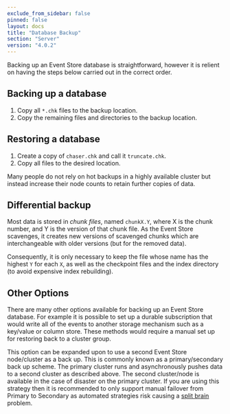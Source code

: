 ```yaml
---
exclude_from_sidebar: false
pinned: false
layout: docs
title: "Database Backup"
section: "Server"
version: "4.0.2"
---
```


Backing up an Event Store database is straightforward, however it is relient on having the steps below carried out in the correct order. 

## Backing up a database

1. Copy all `*.chk` files to the backup location.
2. Copy the remaining files and directories to the backup location.

## Restoring a database

1. Create a copy of `chaser.chk` and call it `truncate.chk`.
2. Copy all files to the desired location.

<span class="note">
Many people do not rely on hot backups in a highly available cluster but instead increase their node counts to retain further copies of data.
</span>

## Differential backup

Most data is stored in *chunk files*, named `chunkX.Y`, where X is the chunk number, and Y is the version of that chunk file. As the Event Store scavenges, it creates new versions of scavenged chunks which are interchangeable with older versions (but for the removed data). 

Consequently, it is only necessary to keep the file whose name has the highest `Y` for each `X`, as well as the checkpoint files and the index directory (to avoid expensive index rebuilding).

## Other Options

There are many other options available for backing up an Event Store database. For example it is possible to set up a durable subscription that would write all of the events to another storage mechanism such as a key/value or column store. These methods would require a manual set up for restoring back to a cluster group.

This option can be expanded upon to use a second Event Store node/cluster as a back up. This is commonly known as a primary/secondary back up scheme. The primary cluster runs and asynchronously pushes data to a second cluster as described above. The second cluster/node is available in the case of disaster on the primary cluster. If you are using this strategy then it is recommended to only support manual failover from Primary to Secondary as automated strategies risk causing a [split brain](http://en.wikipedia.org/wiki/Split-brain_%28computing%29) problem.
